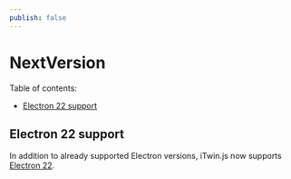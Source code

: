 ```yaml
---
publish: false
---
```

# NextVersion

Table of contents:

- [Electron 22 support](#electron-22-support)

## Electron 22 support

In addition to already supported Electron versions, iTwin.js now supports [Electron 22](https://www.electronjs.org/blog/electron-22-0).
